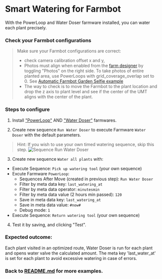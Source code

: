 # Smart Watering for Farmbot

With the PowerLoop and Water Doser farmware installed, you can water each plant precisely.

### Check your Farmbot configurations
> Make sure your Farmbot configurations are correct:
> - check camera calibration offset x and y,
> - Photos must align when enabled from the [farm designer](https://my.farm.bot/app/designer/plants) by toggling "Photos" on the right side. To take photos of entire planted area, use PowerLoops with grid_coverage_overlap set to 0. See [Automatic Farmbot Garden Selfie example](Automatic%20Farmbot%20Garden%20Selfie.md)
> - The way to check is to move the Farmbot to the plant location and drop the z axis to plant level and see if the center of the UMT aligns with the center of the plant.

### Steps to configure

1. Install ["PowerLoop"](https://github.com/amerkay/powerloop) AND ["Water Doser"](https://github.com/amerkay/water-doser) farmwares.

2. Create new sequence `Run Water Doser` to execute Farmware `Water Doser` with the default parameters.
> Hint: If you wish to use your own timed watering sequence, skip this step.
![Sequence Run Water Doser](http://i.imgur.com/VM8zBCy.png)

3. Create new sequence `Water all plants` with:
- Execute Sequence: `Pick up watering tool` (your own sequence)
- Excute Farmware `PowerLoop`:
	- Sequences After Move (created in previous step): `Run Water Doser`
	- Filter by meta data key: `last_watering_at`
	- Filter by meta data operator: `minutesmin`
	- Filter by meta data value (2 hours min passed): `120`
	- Save in meta data key: `last_watering_at`
	- Save in meta data value: `#now#`
	- Debug mode: `1`
- Execute Sequence: `Return watering tool` (your own sequence)

4. Test it by saving, and clicking "Test".

### Expected outcome:

Each plant visited in an optimized route, Water Doser is run for each plant and opens water valve the calculated amount. The meta key 'last_water_at' is set for each plant to avoid excessive watering in case of errors.

### Back to [README.md](../README.md) for more examples.